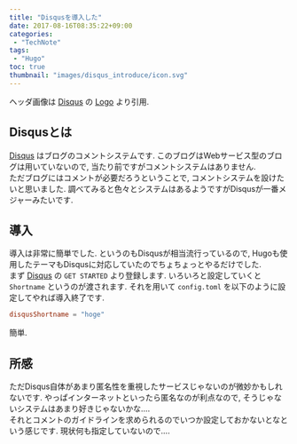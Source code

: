 ```yaml
---
title: "Disqusを導入した"
date: 2017-08-16T08:35:22+09:00
categories:
 - "TechNote"
tags:
 - "Hugo"
toc: true
thumbnail: "images/disqus_introduce/icon.svg"
---
```

ヘッダ画像は [Disqus](https://disqus.com/) の [Logo](https://disqus.com/brand/) より引用.
## Disqusとは
[Disqus](https://disqus.com/) はブログのコメントシステムです. このブログはWebサービス型のブログは用いていないので, 当たり前ですがコメントシステムはありません.  
ただブログにはコメントが必要だろうということで, コメントシステムを設けたいと思いました. 調べてみると色々とシステムはあるようですがDisqusが一番メジャーみたいです.

## 導入
導入は非常に簡単でした. というのもDisqusが相当流行っているので, Hugoも使用したテーマもDisqusに対応していたのでちょちょっとやるだけでした.  
まず [Disqus](https://disqus.com/) の `GET STARTED` より登録します. いろいろと設定していくと `Shortname` というのが渡されます. それを用いて `config.toml` を以下のように設定してやれば導入終了です.

```toml
disqusShortname = "hoge"
```

簡単.

## 所感
ただDisqus自体があまり匿名性を重視したサービスじゃないのが微妙かもしれないです. やっぱインターネットといったら匿名なのが利点なので, そうじゃないシステムはあまり好きじゃないかな….  
それとコメントのガイドラインを求められるのでいつか設定しておかないとなという感じです. 現状何も指定していないので….

